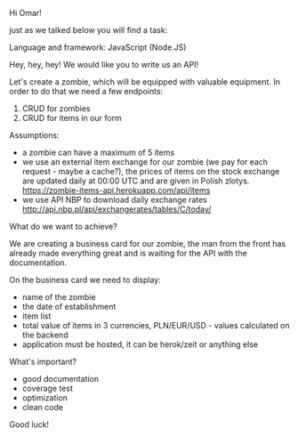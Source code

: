 Hi Omar!

just as we talked below you will find a task:

Language and framework: JavaScript (Node.JS)

Hey, hey, hey!
We would like you to write us an API!

Let's create a zombie, which will be equipped with valuable equipment.
In order to do that we need a few endpoints:
1. CRUD for zombies 
2. CRUD for items in our form

Assumptions:

- a zombie can have a maximum of 5 items
- we use an external item exchange for our zombie (we pay for each request - maybe a cache?), the prices of items on the stock exchange are updated daily at 00:00 UTC and are given in Polish zlotys. https://zombie-items-api.herokuapp.com/api/items
- we use API NBP to download daily exchange rates http://api.nbp.pl/api/exchangerates/tables/C/today/

What do we want to achieve?

We are creating a business card for our zombie, the man from the front has already made everything great and is waiting for the API with the documentation.

On the business card we need to display:

- name of the zombie
- the date of establishment
- item list
- total value of items in 3 currencies, PLN/EUR/USD - values calculated on the backend
- application must be hosted, it can be herok/zeit or anything else

What's important?

- good documentation
- coverage test
- optimization
- clean code

Good luck! 

